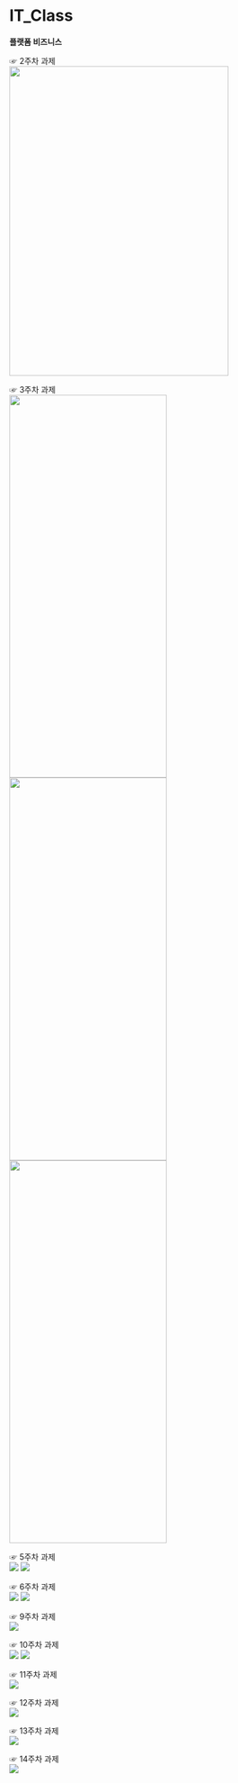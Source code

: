 # IT_Class
**플랫폼 비즈니스**


☞ 2주차 과제\
<img height="550" width="390" src="./pic/과제2(1).png"></img>



☞ 3주차 과제\
<img height="680" width="280" src="./pic/메인화면(1).png"></img>
<img height="680" width="280" src="./pic/네이버(1).png"></img>
<img height="680" width="280" src="./pic/전화걸기(1).png"></img>


☞ 5주차 과제\
<img height="" width="" src="./pic/고양이.png"></img>
<img height="" width="" src="./pic/토끼.png"></img>


☞ 6주차 과제\
<img height="" width="" src="./pic/풍경1.png"></img>
<img height="" width="" src="./pic/풍경2.png"></img>


☞ 9주차 과제\
<img height="" width="" src="./pic/과제9.png"></img>

☞ 10주차 과제\
<img height="" width="" src="./pic/main1.png"></img>
<img height="" width="" src="./pic/menu1.png"></img>

☞ 11주차 과제\
<img height="" width="" src="./pic/과제11.png"></img>

☞ 12주차 과제\
<img height="" width="" src="./pic/과제12.png"></img>

☞ 13주차 과제\
<img height="" width="" src="./pic/과제13.png"></img>

☞ 14주차 과제\
<img height="" width="" src="./pic/과제14(1).png"></img>




